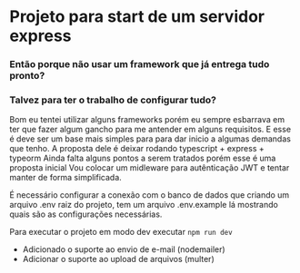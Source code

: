 # Projeto para start de um servidor express

### Então porque não usar um framework que já entrega tudo pronto?
### Talvez para ter o trabalho de configurar tudo?

Bom eu tentei utilizar alguns frameworks porém eu sempre esbarrava em ter que fazer algum gancho para me antender em alguns requisitos.
E esse é deve ser um base mais simples para para dar inicio a algumas demandas que tenho.
A proposta dele é deixar rodando typescript + express + typeorm
Ainda falta alguns pontos a serem tratados porém esse é uma proposta inicial
Vou colocar um midleware para autênticação JWT e tentar manter de forma simplificada.

É necessário configurar a conexão com o banco de dados que criando um arquivo .env raiz do projeto, tem um arquivo .env.example lá mostrando quais são as configurações necessárias.

Para executar o projeto em modo dev executar `npm run dev`


- Adicionado o suporte ao envio de e-mail (nodemailer)
- Adicionar o suporte ao upload de arquivos (multer)